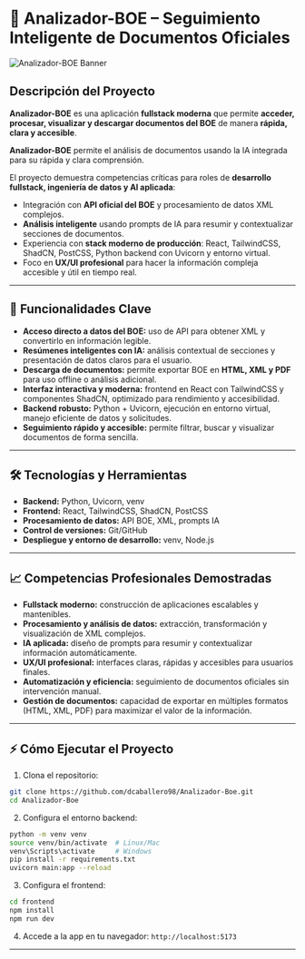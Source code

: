# 📄 Analizador-BOE – Seguimiento Inteligente de Documentos Oficiales

![Analizador-BOE Banner](./assets/boe-banner.png)

## Descripción del Proyecto

**Analizador-BOE** es una aplicación **fullstack moderna** que permite **acceder, procesar, visualizar y descargar documentos del BOE** de manera **rápida, clara y accesible**.

**Analizador-BOE** permite el análisis de documentos usando la IA integrada para su rápida y clara comprensión.

El proyecto demuestra competencias críticas para roles de **desarrollo fullstack, ingeniería de datos y AI aplicada**:

* Integración con **API oficial del BOE** y procesamiento de datos XML complejos.
* **Análisis inteligente** usando prompts de IA para resumir y contextualizar secciones de documentos.
* Experiencia con **stack moderno de producción**: React, TailwindCSS, ShadCN, PostCSS, Python backend con Uvicorn y entorno virtual.
* Foco en **UX/UI profesional** para hacer la información compleja accesible y útil en tiempo real.

---

## 🚀 Funcionalidades Clave

* **Acceso directo a datos del BOE:** uso de API para obtener XML y convertirlo en información legible.
* **Resúmenes inteligentes con IA:** análisis contextual de secciones y presentación de datos claros para el usuario.
* **Descarga de documentos:** permite exportar BOE en **HTML, XML y PDF** para uso offline o análisis adicional.
* **Interfaz interactiva y moderna:** frontend en React con TailwindCSS y componentes ShadCN, optimizado para rendimiento y accesibilidad.
* **Backend robusto:** Python + Uvicorn, ejecución en entorno virtual, manejo eficiente de datos y solicitudes.
* **Seguimiento rápido y accesible:** permite filtrar, buscar y visualizar documentos de forma sencilla.

---

## 🛠️ Tecnologías y Herramientas

* **Backend:** Python, Uvicorn, venv
* **Frontend:** React, TailwindCSS, ShadCN, PostCSS
* **Procesamiento de datos:** API BOE, XML, prompts IA
* **Control de versiones:** Git/GitHub
* **Despliegue y entorno de desarrollo:** venv, Node.js

---

## 📈 Competencias Profesionales Demostradas

* **Fullstack moderno:** construcción de aplicaciones escalables y mantenibles.
* **Procesamiento y análisis de datos:** extracción, transformación y visualización de XML complejos.
* **IA aplicada:** diseño de prompts para resumir y contextualizar información automáticamente.
* **UX/UI profesional:** interfaces claras, rápidas y accesibles para usuarios finales.
* **Automatización y eficiencia:** seguimiento de documentos oficiales sin intervención manual.
* **Gestión de documentos:** capacidad de exportar en múltiples formatos (HTML, XML, PDF) para maximizar el valor de la información.

---

## ⚡ Cómo Ejecutar el Proyecto

1. Clona el repositorio:

```bash
git clone https://github.com/dcaballero98/Analizador-Boe.git
cd Analizador-Boe
```

2. Configura el entorno backend:

```bash
python -m venv venv
source venv/bin/activate  # Linux/Mac
venv\Scripts\activate     # Windows
pip install -r requirements.txt
uvicorn main:app --reload
```

3. Configura el frontend:

```bash
cd frontend
npm install
npm run dev
```

4. Accede a la app en tu navegador: `http://localhost:5173`

---
